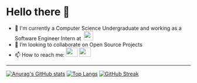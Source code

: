 # Hello there 👋

- 🔭 I'm currently a Computer Science Undergraduate and working as a Software Engineer Intern at &nbsp;<a href="https://entgra.io/" target="_blank"><img height="25" src="https://entgra.io/wp-content/themes/cleversoft/assets/images/logo.png"></a>
- 👯 I’m looking to collaborate on Open Source Projects
- 📫 How to reach me: <a href="https://www.linkedin.com/in/navodzoysa/" target="_blank"><img height="25" width="32" src="https://cdn.jsdelivr.net/npm/simple-icons@v5/icons/linkedin.svg" /></a> <a href="mailto:navod.contact@gmail.com" target="_blank"><img height="25" width="32" src="https://cdn.jsdelivr.net/npm/simple-icons@v5/icons/gmail.svg" /></a>

---
[![Anurag's GitHub stats](https://github-readme-stats.vercel.app/api?username=navodzoysa&count_private=true&show_icons=true&theme=synthwave)](https://github.com/anuraghazra/github-readme-stats)
[![Top Langs](https://github-readme-stats.vercel.app/api/top-langs/?username=navodzoysa&langs_count=10&layout=compact)](https://github.com/anuraghazra/github-readme-stats)
[![GitHub Streak](https://github-readme-streak-stats.herokuapp.com/?user=navodzoysa&theme=synthwave)](https://git.io/streak-stats)
